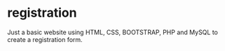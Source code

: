 # registration
Just a basic website using HTML, CSS, BOOTSTRAP, PHP and MySQL to create a registration form.
